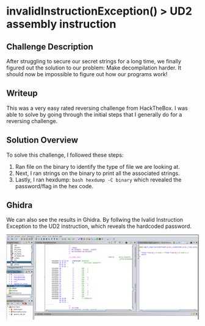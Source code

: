 # invalidInstructionException() > UD2 assembly instruction 

## Challenge Description

After struggling to secure our secret strings for a long time, we finally figured out the solution to our problem: Make decompilation harder. It should now be impossible to figure out how our programs work!

## Writeup 

This was a very easy rated reversing challenge from HackTheBox. I was able to solve by going through the initial steps that I generally do for a reversing challenge.  

## Solution Overview

To solve this challenge, I followed these steps:

1. Ran file on the binary to identify the type of file we are looking at.
2. Next, I ran strings on the binary to print all the associated strings.
3. Lastly, I ran hexdump: ```bash hexdump -C binary``` which revealed the password/flag in the hex code. 

## Ghidra 
We can also see the results in Ghidra. By follwing the Ivalid Instruction Exception to the UD2 instruction, which reveals the hardcoded password.

<img src= ghidra.PNG> 
